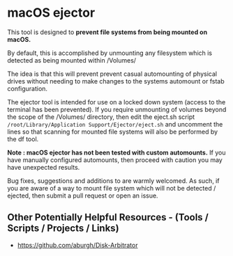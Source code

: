 # macOS ejector

This tool is designed to **prevent file systems from being mounted on macOS.**

By default, this is accomplished by unmounting any filesystem which is detected as being mounted within /Volumes/

The idea is that this will prevent prevent casual automounting of physical drives without needing to make changes to the systems automount or fstab configuration. 

The ejector tool is intended for use on a locked down system (access to the terminal has been prevented). If you require unmounting of volumes beyond the scope of the /Volumes/ directory, then edit the eject.sh script `/root/Library/Application Support/Ejector/eject.sh` and uncomment the lines so that scanning for mounted file systems will also be performed by the df tool.

**Note : macOS ejector has not been tested with custom automounts.** If you have manually configured automounts, then proceed with caution you may have unexpected results.

Bug fixes, suggestions and additions to  are warmly welcomed. As such, if you are aware of a way to mount file system which will not be detected / ejected, then submit a pull request or open an issue.



Other Potentially Helpful Resources - (Tools / Scripts / Projects / Links)
--
  - https://github.com/aburgh/Disk-Arbitrator

